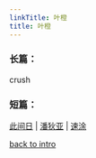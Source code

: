 ```yaml
---
linkTitle: 叶橙
title: 叶橙
---
```


### 长篇：

crush

### 短篇：

[此间日](https://jocelyn1346.github.io/Vault4Jo/docs/叶橙/此间日) | [潘狄亚](https://jocelyn1346.github.io/Vault4Jo/docs/叶橙/潘狄亚) | [速涂](https://jocelyn1346.github.io/Vault4Jo/docs/叶橙/速涂) 

[back to intro](https://jocelyn1346.github.io/Vault4Jo/docs/)